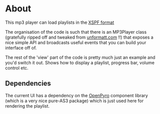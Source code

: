 About
=====

This mp3 player can load playlists in the [XSPF format](http://xspf.org/)

The organisation of the code is such that there is an MP3Player class (gratefully
ripped off and tweaked from [unformatt.com](http://unformatt.com/news/as3-mp3-player/)
 !!) that exposes a nice simple API and broadcasts useful events that you can build your
interface off of.

The rest of the 'view' part of the code is pretty much just an example and you'd
switch it out. Shows how to display a playlist, progress bar, volume control etc.

Dependencies
------------

The current UI has a dependency on the [OpenPyro](http://www.openpyro.org/) component library
(which is a very nice pure-AS3 package) which is just used here for rendering the playlist.
